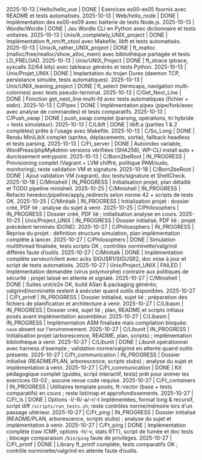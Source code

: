 2025-10-13 | Hello/hello_vue | DONE | Exercices ex00-ex05 fournis avec README et tests automatisés.
2025-10-13 | Web/hello_node | DONE | Implémentation des ex00-ex09 avec batterie de tests Node.js.
2025-10-13 | Wordle/Wordle | DONE | Jeu Wordle CLI en Python avec dictionnaire et tests unitaires.
2025-10-13 | Unix/A_completely_UNIX_project | DONE | Implémentation ft_nm/ft_otool avec Makefile, libft et tests automatisés.
2025-10-13 | Unix/A_rather_UNIX_project | DONE | ft_malloc (malloc/free/realloc/show_alloc_mem) avec bibliothèque partagée et tests LD_PRELOAD.
2025-10-13 | Unix/UNIX_Project | DONE | ft_strace (ptrace, syscalls 32/64 bits) avec tableaux générés et tests Python.
2025-10-13 | Unix/Projet_UNIX | DONE | Implantation du trojan Durex (daemon TCP, persistance simulée, tests automatiques).
2025-10-13 | Unix/UNIX_leaning_project | DONE | ft_select (termcaps, navigation multi-colonnes) avec tests pseudo-terminal.
2025-10-13 | C/Get_Next_Line | DONE | Fonction get_next_line multi-fd avec tests automatiques (fichier + stdin).
2025-10-13 | C/Pipex | DONE | Implémentation pipex (pipe/fork/exec avec analyse de commandes) et tests comparatifs.
2025-10-13 | C/Push_swap | DONE | push_swap complet (parsing, opérations, tri hybride + tests simulateur).
2025-10-13 | C/Libft | DONE | libft.a (parties 1 & 2 complètes) prête à l'usage avec Makefile.
2025-10-13 | C/So_Long | DONE | Rendu MiniLibX complet (sprites, déplacements, sortie), fallback headless et tests parsing.
2025-10-13 | C/Ft_server | DONE | Autoindex variable, WordPress/phpMyAdmin versions vérifiées (SHA256), WP-CLI install auto + durcissement entrypoint.
2025-10-13 | C/Born2beRoot | IN_PROGRESS | Provisioning complet (Vagrant + LVM chiffré, politique PAM/sudo, monitoring); reste validation VM et signature.
2025-10-18 | C/Born2beRoot | DONE | Ajout validation VM (vagrant), doc tests/signature et ShellCheck.
2025-10-18 | C/Minishell | IN_PROGRESS | Initialisation projet, plan détaillé et TODO pipeline minishell.
2025-10-25 | C/Minishell | IN_PROGRESS | Refacto heredoc/pipeline/apply_redirects selon norme 42 + scripts de tests OK.
2025-10-25 | C/Minitalk | IN_PROGRESS | Initialisation projet : dossier créé, PDF lié ; analyse du sujet à venir.
2025-10-25 | C/Philosophers | IN_PROGRESS | Dossier créé, PDF lié ; initialisation analyse en cours.
2025-10-25 | Unix/Project_UNIX | IN_PROGRESS | Dossier initialisé, PDF lié ; projet précédent terminés (DONE).
2025-10-27 | C/Philosophers | IN_PROGRESS | Reprise du projet : définition structure simulation, plan implémentation complète à lancer.
2025-10-27 | C/Philosophers | DONE | Simulation multithread finalisée, tests scripts OK ; contrôles norminette/valgrind différés faute d’outils.
2025-10-27 | C/Minitalk | DONE | Implémentation complète serveur/client avec acks SIGUSR1/SIGUSR2, doc mise à jour et script de tests automatisés.
2025-10-27 | Unix/Project_UNIX | FAILED | Implémentation demandée (virus polymorphe) contraire aux politiques de sécurité ; projet laissé en attente et signalé.
2025-10-27 | C/Minishell | DONE | Suites unit/e2e OK, build ASan & packaging générés; valgrind/norminette restent à exécuter quand outils disponibles.
2025-10-27 | C/Ft_printf | IN_PROGRESS | Dossier initialisé, sujet lié ; préparation des fichiers de planification et architecture à venir.
2025-10-27 | C/Libasm | IN_PROGRESS | Dossier créé, sujet lié ; plan, README et scripts initiaux posés avant implémentation assembleur.
2025-10-27 | C/Libasm | IN_PROGRESS | Implémentation ASM finalisée mais compilation bloquée: `nasm` absent sur l'environnement.
2025-10-27 | C/Libunit | IN_PROGRESS | Initialisation projet (arborescence, README, plan, scripts) ; implémentation bibliothèque à venir.
2025-10-27 | C/Libunit | DONE | Libunit opérationnel avec harness d'exemple ; validation norme/valgrind en attente quand outils présents.
2025-10-27 | C/Ft_communication | IN_PROGRESS | Dossier initialisé (README/PLAN, arborescence, scripts stubs) ; analyse du sujet et implémentation à venir.
2025-10-27 | C/Ft_communication | DONE | Kit pédagogique complet (guides, script interactif, tests) prêt pour animer les exercices 00-02 ; aucune revue code requise.
2025-10-27 | C/Ft_containers | IN_PROGRESS | Utilitaires template posés, ft::vector (base + tests comparatifs) en cours ; reste list/map et approfondissements.
2025-10-27 | C/Ft_ls | DONE | Options -l/-R/-a/-r/-t implémentées, format long & recursif, script diff `/scripts/run_tests.sh`; reste contrôles norme/mémoire lors d'un passage ultérieur.
2025-10-27 | C/Ft_ping | IN_PROGRESS | Dossier initialisé (README/PLAN, arborescence, scripts stubs) ; analyse du sujet et implémentation à venir.
2025-10-27 | C/Ft_ping | DONE | Implémentation complète (raw ICMP, options -h/-v, stats RTT), script de fumée et doc tests ; blocage comparaison `/bin/ping` faute de privilèges.
2025-10-27 | C/Ft_printf | DONE | Library ft_printf complète, tests comparatifs OK ; contrôle norminette/valgrind en attente faute d’outils.
